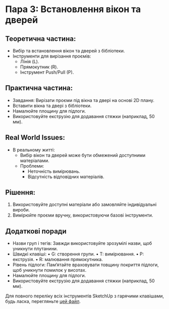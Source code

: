 # Пара 3: Встановлення вікон та дверей

## Теоретична частина:
- Вибір та встановлення вікон та дверей з бібліотеки.
- Інструменти для вирізання проємів:
  - Лінія (L).
  - Прямокутник (R).
  - Інструмент Push/Pull (P).

## Практична частина:
- Завдання: Вирізати проєми під вікна та двері на основі 2D плану.
- Вставити вікна та двері з бібліотеки.
- Намалюйте площину для підлоги.
- Використовуйте екструзію для додавання стяжки (наприклад, 50 мм).

## Real World Issues:
- В реальному житті:
  - Вибір вікон та дверей може бути обмежений доступними матеріалами.
  - Проблеми:
    - Неточність вимірювань.
    - Відсутність відповідних матеріалів.

## Рішення:
1. Використовуйте доступні матеріали або замовляйте індивідуальні вироби.
2. Вимірюйте проєми вручну, використовуючи базові інструменти.

## Додаткові поради
- Назви груп і тегів: Завжди використовуйте зрозумілі назви, щоб уникнути плутанини.
- Швидкі клавіші:
  • G: створення групи.
  • T: вимірювання.
  • P: екструзія.
  • R: малювання прямокутника.
- Рівень підлоги: Пам’ятайте враховувати товщину покриття підлоги, щоб уникнути помилок у висотах.
- Намалюйте площину для підлоги.
- Використовуйте екструзію для додавання стяжки (наприклад, 50 мм).

Для повного переліку всіх інструментів SketchUp з гарячими клавішами, будь ласка, перегляньте [цей файл](sketchup-tools-hotkeys.md).
